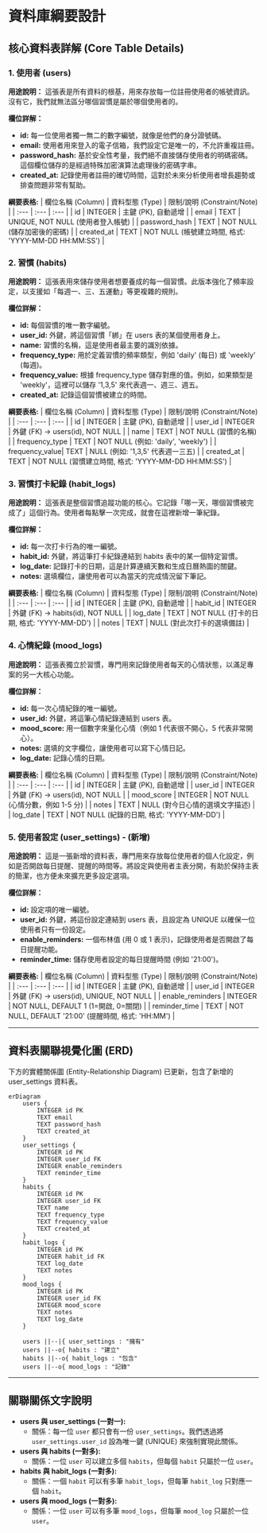 
# 資料庫綱要設計 

## 核心資料表詳解 (Core Table Details)

### 1\. 使用者 (users)

**用途說明：**
這張表是所有資料的根基，用來存放每一位註冊使用者的帳號資訊。沒有它，我們就無法區分哪個習慣是屬於哪個使用者的。

**欄位詳解：**

  * **id:** 每一位使用者獨一無二的數字編號，就像是他們的身分證號碼。
  * **email:** 使用者用來登入的電子信箱，我們設定它是唯一的，不允許重複註冊。
  * **password\_hash:** 基於安全性考量，我們絕不直接儲存使用者的明碼密碼。這個欄位儲存的是經過特殊加密演算法處理後的密碼字串。
  * **created\_at:** 記錄使用者註冊的確切時間，這對於未來分析使用者增長趨勢或排查問題非常有幫助。

**綱要表格:**
| 欄位名稱 (Column) | 資料型態 (Type) | 限制/說明 (Constraint/Note) |
| :--- | :--- | :--- |
| id | INTEGER | 主鍵 (PK), 自動遞增 |
| email | TEXT | UNIQUE, NOT NULL (使用者登入帳號) |
| password\_hash | TEXT | NOT NULL (儲存加密後的密碼) |
| created\_at | TEXT | NOT NULL (帳號建立時間, 格式: 'YYYY-MM-DD HH:MM:SS') |

### 2\. 習慣 (habits)

**用途說明：**
這張表用來儲存使用者想要養成的每一個習慣。此版本強化了頻率設定，以支援如「每週一、三、五運動」等更複雜的規則。

**欄位詳解：**

  * **id:** 每個習慣的唯一數字編號。
  * **user\_id:** 外鍵，將這個習慣「綁」在 users 表的某個使用者身上。
  * **name:** 習慣的名稱，這是使用者最主要的識別依據。
  * **frequency\_type:** 用於定義習慣的頻率類型，例如 'daily' (每日) 或 'weekly' (每週)。
  * **frequency\_value:** 根據 frequency\_type 儲存對應的值。例如，如果類型是 'weekly'，這裡可以儲存 '1,3,5' 來代表週一、週三、週五。
  * **created\_at:** 記錄這個習慣被建立的時間。

**綱要表格:**
| 欄位名稱 (Column) | 資料型態 (Type) | 限制/說明 (Constraint/Note) |
| :--- | :--- | :--- |
| id | INTEGER | 主鍵 (PK), 自動遞增 |
| user\_id | INTEGER | 外鍵 (FK) -\> users(id), NOT NULL |
| name | TEXT | NOT NULL (習慣的名稱) |
| frequency\_type | TEXT | NOT NULL (例如: 'daily', 'weekly') |
| frequency\_value| TEXT | NULL (例如: '1,3,5' 代表週一三五) |
| created\_at | TEXT | NOT NULL (習慣建立時間, 格式: 'YYYY-MM-DD HH:MM:SS') |

### 3\. 習慣打卡紀錄 (habit\_logs)

**用途說明：**
這張表是整個習慣追蹤功能的核心。它記錄「哪一天，哪個習慣被完成了」這個行為。使用者每點擊一次完成，就會在這裡新增一筆紀錄。

**欄位詳解：**

  * **id:** 每一次打卡行為的唯一編號。
  * **habit\_id:** 外鍵，將這筆打卡紀錄連結到 habits 表中的某一個特定習慣。
  * **log\_date:** 記錄打卡的日期，這是計算連續天數和生成日曆熱圖的關鍵。
  * **notes:** 選填欄位，讓使用者可以為當天的完成情況留下筆記。

**綱要表格:**
| 欄位名稱 (Column) | 資料型態 (Type) | 限制/說明 (Constraint/Note) |
| :--- | :--- | :--- |
| id | INTEGER | 主鍵 (PK), 自動遞增 |
| habit\_id | INTEGER | 外鍵 (FK) -\> habits(id), NOT NULL |
| log\_date | TEXT | NOT NULL (打卡的日期, 格式: 'YYYY-MM-DD') |
| notes | TEXT | NULL (對此次打卡的選填備註) |

### 4\. 心情紀錄 (mood\_logs)

**用途說明：**
這張表獨立於習慣，專門用來記錄使用者每天的心情狀態，以滿足專案的另一大核心功能。

**欄位詳解：**

  * **id:** 每一次心情紀錄的唯一編號。
  * **user\_id:** 外鍵，將這筆心情紀錄連結到 users 表。
  * **mood\_score:** 用一個數字來量化心情（例如 1 代表很不開心，5 代表非常開心）。
  * **notes:** 選填的文字欄位，讓使用者可以寫下心情日記。
  * **log\_date:** 記錄心情的日期。

**綱要表格:**
| 欄位名稱 (Column) | 資料型態 (Type) | 限制/說明 (Constraint/Note) |
| :--- | :--- | :--- |
| id | INTEGER | 主鍵 (PK), 自動遞增 |
| user\_id | INTEGER | 外鍵 (FK) -\> users(id), NOT NULL |
| mood\_score | INTEGER | NOT NULL (心情分數，例如 1-5 分) |
| notes | TEXT | NULL (對今日心情的選填文字描述) |
| log\_date | TEXT | NOT NULL (紀錄的日期, 格式: 'YYYY-MM-DD') |

### 5\. 使用者設定 (user\_settings) - (新增)

**用途說明：**
這是一張新增的資料表，專門用來存放每位使用者的個人化設定，例如是否開啟每日提醒、提醒的時間等。將設定與使用者主表分開，有助於保持主表的簡潔，也方便未來擴充更多設定選項。

**欄位詳解：**

  * **id:** 設定項的唯一編號。
  * **user\_id:** 外鍵，將這份設定連結到 users 表，且設定為 UNIQUE 以確保一位使用者只有一份設定。
  * **enable\_reminders:** 一個布林值 (用 0 或 1 表示)，記錄使用者是否開啟了每日提醒功能。
  * **reminder\_time:** 儲存使用者設定的每日提醒時間 (例如 '21:00')。

**綱要表格:**
| 欄位名稱 (Column) | 資料型態 (Type) | 限制/說明 (Constraint/Note) |
| :--- | :--- | :--- |
| id | INTEGER | 主鍵 (PK), 自動遞增 |
| user\_id | INTEGER | 外鍵 (FK) -\> users(id), UNIQUE, NOT NULL |
| enable\_reminders | INTEGER | NOT NULL, DEFAULT 1 (1=開啟, 0=關閉) |
| reminder\_time | TEXT | NOT NULL, DEFAULT '21:00' (提醒時間, 格式: 'HH:MM') |

-----

## 資料表關聯視覺化圖 (ERD)

下方的實體關係圖 (Entity-Relationship Diagram) 已更新，包含了新增的 user\_settings 資料表。

```mermaid
erDiagram
    users {
        INTEGER id PK
        TEXT email
        TEXT password_hash
        TEXT created_at
    }
    user_settings {
        INTEGER id PK
        INTEGER user_id FK
        INTEGER enable_reminders
        TEXT reminder_time
    }
    habits {
        INTEGER id PK
        INTEGER user_id FK
        TEXT name
        TEXT frequency_type
        TEXT frequency_value
        TEXT created_at
    }
    habit_logs {
        INTEGER id PK
        INTEGER habit_id FK
        TEXT log_date
        TEXT notes
    }
    mood_logs {
        INTEGER id PK
        INTEGER user_id FK
        INTEGER mood_score
        TEXT notes
        TEXT log_date
    }

    users ||--|{ user_settings : "擁有"
    users ||--o{ habits : "建立"
    habits ||--o{ habit_logs : "包含"
    users ||--o{ mood_logs : "記錄"
```

-----

## 關聯關係文字說明

  * **users 與 user\_settings (一對一):**
      * 關係：每一位 `user` 都只會有一份 `user_settings`。我們透過將 `user_settings.user_id` 設為唯一鍵 (UNIQUE) 來強制實現此關係。
  * **users 與 habits (一對多):**
      * 關係：一位 `user` 可以建立多個 `habits`，但每個 `habit` 只屬於一位 `user`。
  * **habits 與 habit\_logs (一對多):**
      * 關係：一個 `habit` 可以有多筆 `habit_logs`，但每筆 `habit_log` 只對應一個 `habit`。
  * **users 與 mood\_logs (一對多):**
      * 關係：一位 `user` 可以有多筆 `mood_logs`，但每筆 `mood_log` 只屬於一位 `user`。
